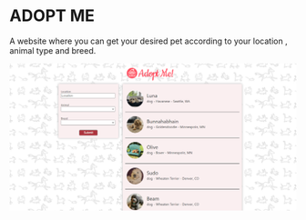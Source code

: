 # ADOPT ME
A website where you can get your desired pet according to your location , animal type and breed.

![Website screenshot](https://github.com/aayushali/adopt-me/blob/root/Capture.PNG)









